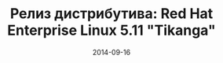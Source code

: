 ---
layout: post
title: "Релиз дистрибутива: Red Hat Enterprise Linux 5.11 \"Tikanga\""
date: 2014-09-16   
---